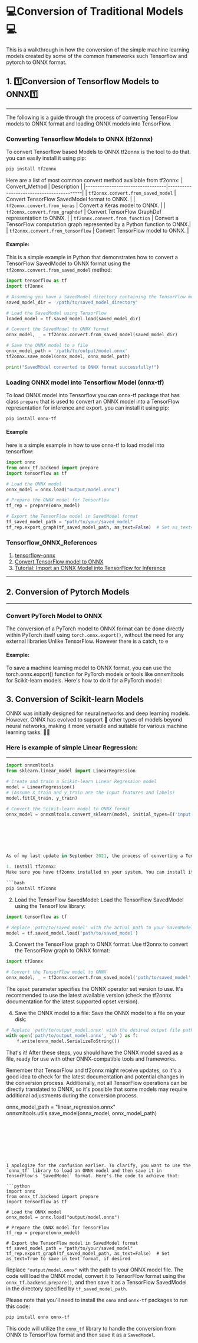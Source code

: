 # 💻Conversion of Traditional Models💻

This is a walkthrough in how the conversion of the simple machine learning models created by some of the common frameworks such Tensorflow and pytorch to ONNX format.

## 1. 1️⃣Conversion of Tensorflow Models to ONNX1️⃣
___
The following is a guide through the process of converting TensorFlow models to ONNX format and loading ONNX models into TensorFlow. 

### Converting Tensorflow Models to ONNX (tf2onnx)

To convert Tensorflow based Models to ONNX tf2onnx is the tool to do that.
you can easily install it using pip:
```bash
pip install tf2onnx
```
Here are a list of most common convert method available from tf2onnx:
| Convert_Method                   | Description                              |
|----------------------------------|------------------------------------------|
| `tf2onnx.convert.from_saved_model`  | Convert TensorFlow SavedModel format to ONNX.                  |
| `tf2onnx.convert.from_keras`        | Convert a Keras model to ONNX.                               |
| `tf2onnx.convert.from_graphdef`    | Convert TensorFlow GraphDef representation to ONNX.          |
| `tf2onnx.convert.from_function`     | Convert a TensorFlow computation graph represented by a Python function to ONNX.|
| `tf2onnx.convert.from_tensorflow`   | Convert TensorFlow model to ONNX.                            |

#### Example:
This is a simple example in Python that demonstrates how to convert a TensorFlow SavedModel to ONNX format using the `tf2onnx.convert.from_saved_model` method:

```python
import tensorflow as tf
import tf2onnx

# Assuming you have a SavedModel directory containing the TensorFlow model
saved_model_dir = '/path/to/saved_model_directory'

# Load the SavedModel using TensorFlow
loaded_model = tf.saved_model.load(saved_model_dir)

# Convert the SavedModel to ONNX format
onnx_model, _ = tf2onnx.convert.from_saved_model(saved_model_dir)

# Save the ONNX model to a file
onnx_model_path = '/path/to/output/model.onnx'
tf2onnx.save_model(onnx_model, onnx_model_path)

print("SavedModel converted to ONNX format successfully!")
```


### Loading ONNX model into  Tensorflow Model (onnx-tf)

To load ONNX model into Tensorflow you can onnx-tf package that has class `prepare` that is used to convert an ONNX model into a TensorFlow representation for inference and export.
you can install it using pip:
```bash
pip install onnx-tf
```

#### Example
here is a simple example in how to use onnx-tf to load model into tensorflow:

```python
import onnx
from onnx_tf.backend import prepare
import tensorflow as tf

# Load the ONNX model
onnx_model = onnx.load("output/model.onnx")

# Prepare the ONNX model for TensorFlow
tf_rep = prepare(onnx_model)

# Export the TensorFlow model in SavedModel format
tf_saved_model_path = "path/to/your/saved_model"
tf_rep.export_graph(tf_saved_model_path, as_text=False)  # Set as_text=True to save in text format, if desired
```

### Tensorflow_ONNX_References

1. [tensorflow-onnx](https://github.com/onnx/tensorflow-onnx)
2. [Convert TensorFlow model to ONNX](https://learn.microsoft.com/en-us/windows/ai/windows-ml/tutorials/tensorflow-convert-model)
3. [Tutorial: Import an ONNX Model into TensorFlow for Inference](https://thenewstack.io/tutorial-import-an-onnx-model-into-tensorflow-for-inference/)
___


## 2. Conversion of Pytorch Models
___


### Convert PyTorch Model to ONNX
The conversion of a PyTorch model to ONNX format can be done directly within PyTorch itself using `torch.onnx.export()`, without the need for any external libraries Unlike TensorFlow. 
However there is a catch, to e

#### Example:



To save a machine learning model to ONNX format, you can use the torch.onnx.export() function for PyTorch models or tools like onnxmltools for Scikit-learn models. Here's how to do it for a PyTorch model:




## 3. Conversion of Scikit-learn Models

ONNX was initially designed for neural networks and deep learning models. 
However, ONNX has evolved to support 🔄 other types of models beyond neural networks, making it more versatile and suitable for various machine learning tasks. 🤖💡

### Here is example of simple **Linear Regression:**
---
```python
import onnxmltools
from sklearn.linear_model import LinearRegression

# Create and train a Scikit-learn Linear Regression model
model = LinearRegression()
# (Assume X_train and y_train are the input features and labels)
model.fit(X_train, y_train)

# Convert the Scikit-learn model to ONNX format
onnx_model = onnxmltools.convert_sklearn(model, initial_types=[('input', 'float32', X_train.shape[1])])







As of my last update in September 2021, the process of converting a TensorFlow SavedModel to ONNX using the tf2onnx library involved several steps. Please note that newer versions of libraries and tools might have been released since then, so I recommend checking the latest documentation for tf2onnx for any updates. Below are the general steps to perform the conversion:

1. Install tf2onnx:
Make sure you have tf2onnx installed on your system. You can install it via pip:

```bash
pip install tf2onnx
```

2. Load the TensorFlow SavedModel:
Load the TensorFlow SavedModel using the TensorFlow library:

```python
import tensorflow as tf

# Replace 'path/to/saved_model' with the actual path to your SavedModel directory
model = tf.saved_model.load('path/to/saved_model')
```

3. Convert the TensorFlow graph to ONNX format:
Use tf2onnx to convert the TensorFlow graph to ONNX format:

```python
import tf2onnx

# Convert the TensorFlow model to ONNX
onnx_model, _ = tf2onnx.convert.from_saved_model('path/to/saved_model', opset=12)
```

The `opset` parameter specifies the ONNX operator set version to use. It's recommended to use the latest available version (check the tf2onnx documentation for the latest supported opset version).

4. Save the ONNX model to a file:
Save the ONNX model to a file on your disk:

```python
# Replace 'path/to/output_model.onnx' with the desired output file path
with open('path/to/output_model.onnx', 'wb') as f:
    f.write(onnx_model.SerializeToString())
```

That's it! After these steps, you should have the ONNX model saved as a file, ready for use with other ONNX-compatible tools and frameworks.

Remember that TensorFlow and tf2onnx might receive updates, so it's a good idea to check for the latest documentation and potential changes in the conversion process. Additionally, not all TensorFlow operations can be directly translated to ONNX, so it's possible that some models may require additional adjustments during the conversion process.








onnx_model_path = "linear_regression.onnx"
onnxmltools.utils.save_model(onnx_model, onnx_model_path)
```








I apologize for the confusion earlier. To clarify, you want to use the `onnx_tf` library to load an ONNX model and then save it in TensorFlow's `SavedModel` format. Here's the code to achieve that:

```python
import onnx
from onnx_tf.backend import prepare
import tensorflow as tf

# Load the ONNX model
onnx_model = onnx.load("output/model.onnx")

# Prepare the ONNX model for TensorFlow
tf_rep = prepare(onnx_model)

# Export the TensorFlow model in SavedModel format
tf_saved_model_path = "path/to/your/saved_model"
tf_rep.export_graph(tf_saved_model_path, as_text=False)  # Set as_text=True to save in text format, if desired
```

Replace `"output/model.onnx"` with the path to your ONNX model file. The code will load the ONNX model, convert it to TensorFlow format using the `onnx_tf.backend.prepare()`, and then save it as a TensorFlow SavedModel in the directory specified by `tf_saved_model_path`.

Please note that you'll need to install the `onnx` and `onnx-tf` packages to run this code:

```bash
pip install onnx onnx-tf
```

This code will utilize the `onnx_tf` library to handle the conversion from ONNX to TensorFlow format and then save it as a `SavedModel`.
